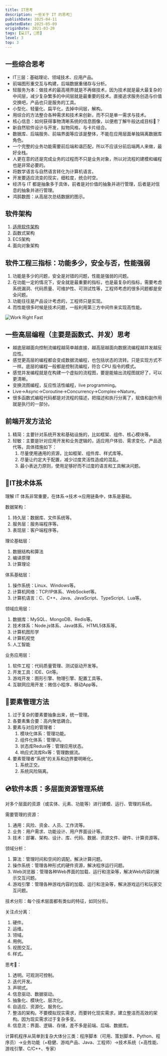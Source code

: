 ```yaml
---
title: IT思考
description: 一些关于 IT 的思考🤔
publishDate: 2025-04-11
updatedDate: 2025-05-09
originDate: 2021-03-20
tags: [💻IT, 🤔思]
level: 3
top: 3
---
```


## 一些综合思考

- IT三层：基础理论、领域技术、应用产品。
- 前端图形重交互与构建，后端数据重储存与分析。
- 轻服务为本：做技术的最高境界就是不再做技术，因为技术就是最大最复杂的中间层，减少复杂繁多的中间层就是最重要的技术。直接追求服务创造与价值交换吧，产品也只是服务的工具。
- 小型化、轻量化、扁平化，去掉中间层，解构。
- 用综合的方法整合各种需求和技术来创新，而不只是单一需求与技术。
- 核心信息：如何获得事物清晰系统的信息图像，以便庖丁解牛般达成目标🎯？
- 新自然软件设计与开发，拟物风格，与卡片结合。
- 数据库、后端服务、前端界面等应该是整体，不能在应用层面单独隔离数据库角色。
- 一个完整的业务功能需要前后端和谐匹配，所以不应该分前后端两人来做，最好全栈。
- 人更在意的还是完成业务的过程而不只是业务对象，所以对流程的建模和编程也是非常必要的。
- 将数学语言与自然语言转化为计算机语言。
- 开发要适应流变的现实，细粒度，统合时空。
- 经济与 IT 都是抽象多于具体，前者是对价值的抽象并进行管理，后者是对信息的抽象并进行管理。
- 鸿鹄数图：从高层次总结数据的图示。

## 软件架构

1. [适用软件架构](/posts/20240623-fit-software)
2. 函数式架构
3. ECS架构
4. 面向对象架构

## 软件工程三指标：功能多少，安全与否，性能强弱

1. 功能是多少的问题，安全是对错的问题，性能是强弱的问题。
2. 在功能一定的情况下，安全就是最重要的指标，也是最复杂的指标，需要考虑系统漏洞、代码质量、可维护性、可测试性等，工程师考虑的很多问题都是安全问题。
3. 功能往往是产品设计考虑的，工程师只是实现。
4. 而性能很多时候是技术问题，一般利用第三方中间件来实现高性能。

![Work Right Fast](/images/work-right-fast.jpg)

## 一些高层编程（主要是函数式、并发）思考

- 越底层越面向控制流编程越简单越直接，越高层越面向数据流编程越并发越反应性。
- 感觉更高层的编程都会变成数据流编程，也包括状态的流转。只是实现方式不一样。底层的编程一般都是控制流编程，符合 CPU 指令的模式。
- 感觉并发编程就是在构建一个虚拟的流程图，要是能输出流程图就好了，可以更清晰。
- 变换流图编程，反应性活性编程，live programming。
- Live->Async->Coroutine->Concurrency->Complex->Nature。
- 很多函数式编程代码都是对流程的描述，把描述和执行分离了，赋值和副作用就是执行的一部分。

## 前端开发方法论

1. 精简：主要针对系统开发和基础设施的，比如框架、组件、核心模块等。
2. 轻敏：主要是针对应用开发和业务逻辑的，适应用户体验、需求变化、产品迭代等。具体措施如下：
    1. 尽量使用通用的资源，比如框架、组件库、样式库等。
    2. 尽量让约定大于配置，减少过度灵活性造成的混乱。
    3. 最小表达力原则，使用足够好而不过度的语言和工具解决问题。

## 🌃IT技术体系

理解 IT 体系非常重要，在体系->技术->应用链条中，体系是基础。

数据架构：
1. 持久层：数据库、文件系统等。
2. 服务层：服务端程序等。
3. 表现层：客户端程序等。

理论基础层：
1. 数据结构和算法
2. 编译原理
3. 计算理论

体系基础层：
1. 操作系统：Linux、Windows等。
2. 计算机网络：TCP/IP体系、WebSocket等。
3. 计算机语言：C、C++、Java、JavaScript、TypeScript、Lua等。

领域应用层：
1. 数据库：MySQL、MongoDB、Redis等。
2. 技术体系：Node.js体系、Java体系、HTML5体系等。
3. 计算机图形学
4. 计算机视觉
5. 人工智能

业务应用层：
1. 软件工程：代码质量管理、测试驱动开发等。
2. 开发工具：IDE、Git等。
3. 游戏开发：图形引擎、物理引擎、配置工具等。
4. 互联网应用开发：微信小程序、移动App等。

## 💎要素管理方法

1. 过于复杂的要素要抽象出来，统一管理。
2. 各要素集合要：高内聚低耦合。
3. 要素与对应的管理者：
    1. 模块化体系：管理功能。
    2. 组件化体系：管理UI。
    3. 状态库Redux等：管理应用状态。
    4. 响应式流库Rx等：管理数据流。
4. 要素管理者“系统”的关系和边界要明晰化。
    1. 系统正交。
    2. 系统风险隔离。

## 💿软件本质：多层面资源管理系统

对多个层面的资源（或实体、元素、功能等）进行建模、运行、管理的系统。

需要管理的资源：
1. 通用：风险、资金、人员、工作流等。
2. 业务：用户需求、功能设计、用户界面设计等。
3. 技术：部署、架构、设计、库、代码、数据、资源文件、硬件、计算资源等。

领域分析：
1. 算法：管理时间和空间的调配，解决计算问题。
2. 操作系统：管理各种形式的硬件资源，解决程序运行问题。
3. Web浏览器：管理各种Web界面的加载、运行和渲染等，解决Web内容的展示交互问题。
4. 游戏引擎：管理各种游戏内容的加载、运行和渲染等，解决游戏运行和玩家交互问题。

技术分形：每个技术层面都有类似的特征，如同分形。

关注点分离：
1. 硬件。
2. 运维。
3. 领域。
4. 用例。
5. 视图交互。
6. 样式。

思考🤔：
1. 透明。可观测可控制。
2. 迭代开发。
3. 声明式。
4. 信息驱动、数据驱动。
5. 抽象化、模块化、层次化。
6. 自适应、资源化、服务化。
7. 整洁的架构。不要模拟现实需求，而要转化现实需求，建立整洁而高效的架构。因为现实需求过于复杂多变。
8. 信息流：界面、逻辑、存储，差不多是前端、后端、数据库。

计算机程序从简单到复杂大体分三类：程序脚本（可用、策划脚本、Python、程序员）->业务功能（+稳健、游戏产品、Java、工程师）->技术系统（+高性能、游戏引擎、C/C++、专家）
